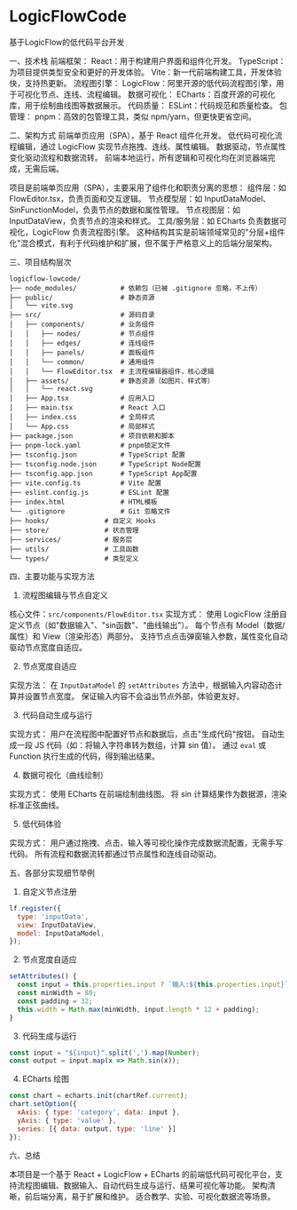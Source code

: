 # LogicFlowCode
基于LogicFlow的低代码平台开发

一、技术栈
前端框架：
React：用于构建用户界面和组件化开发。
TypeScript：为项目提供类型安全和更好的开发体验。
Vite：新一代前端构建工具，开发体验快，支持热更新。
流程图引擎：
LogicFlow：阿里开源的低代码流程图引擎，用于可视化节点、连线、流程编辑。
数据可视化：
ECharts：百度开源的可视化库，用于绘制曲线图等数据展示。
代码质量：
ESLint：代码规范和质量检查。
包管理：
pnpm：高效的包管理工具，类似 npm/yarn，但更快更省空间。

二、架构方式
前端单页应用（SPA），基于 React 组件化开发。
低代码可视化流程编辑，通过 LogicFlow 实现节点拖拽、连线、属性编辑。
数据驱动，节点属性变化驱动流程和数据流转。
前端本地运行，所有逻辑和可视化均在浏览器端完成，无需后端。

项目是前端单页应用（SPA），主要采用了组件化和职责分离的思想：
组件层：如 FlowEditor.tsx，负责页面和交互逻辑。
节点模型层：如 InputDataModel、SinFunctionModel，负责节点的数据和属性管理。
节点视图层：如 InputDataView，负责节点的渲染和样式。
工具/服务层：如 ECharts 负责数据可视化，LogicFlow 负责流程图引擎。
这种结构其实是前端领域常见的"分层+组件化"混合模式，有利于代码维护和扩展，但不属于严格意义上的后端分层架构。

三、项目结构层次

```
logicflow-lowcode/
├── node_modules/           # 依赖包（已被 .gitignore 忽略，不上传）
├── public/                 # 静态资源
│   └── vite.svg
├── src/                    # 源码目录
│   ├── components/         # 业务组件
│   │   ├── nodes/          # 节点组件
│   │   ├── edges/          # 连线组件
│   │   ├── panels/         # 面板组件
│   │   └── common/         # 通用组件
│   │   └── FlowEditor.tsx  # 主流程编辑器组件，核心逻辑
│   ├── assets/             # 静态资源（如图片、样式等）
│   │   └── react.svg
│   ├── App.tsx             # 应用入口
│   ├── main.tsx            # React 入口
│   ├── index.css           # 全局样式
│   └── App.css             # 局部样式
├── package.json            # 项目依赖和脚本
├── pnpm-lock.yaml          # pnpm锁定文件
├── tsconfig.json           # TypeScript 配置
├── tsconfig.node.json      # TypeScript Node配置
├── tsconfig.app.json       # TypeScript App配置
├── vite.config.ts          # Vite 配置
├── eslint.config.js        # ESLint 配置
├── index.html              # HTML模板
└── .gitignore              # Git 忽略文件
├── hooks/              # 自定义 Hooks
├── store/              # 状态管理
├── services/           # 服务层
├── utils/              # 工具函数
└── types/              # 类型定义
```

四、主要功能与实现方法

1. 流程图编辑与节点自定义

核心文件：`src/components/FlowEditor.tsx`
实现方式：
使用 LogicFlow 注册自定义节点（如"数据输入"、"sin函数"、"曲线输出"）。
每个节点有 Model（数据/属性）和 View（渲染形态）两部分。
支持节点点击弹窗输入参数，属性变化自动驱动节点宽度自适应。

2. 节点宽度自适应

实现方法：
在 `InputDataModel` 的 `setAttributes` 方法中，根据输入内容动态计算并设置节点宽度。
保证输入内容不会溢出节点外部，体验更友好。

3. 代码自动生成与运行

实现方式：
用户在流程图中配置好节点和数据后，点击"生成代码"按钮。
自动生成一段 JS 代码（如：将输入字符串转为数组，计算 sin 值）。
通过 `eval` 或 Function 执行生成的代码，得到输出结果。

4. 数据可视化（曲线绘制）

实现方式：
使用 ECharts 在前端绘制曲线图。
将 sin 计算结果作为数据源，渲染标准正弦曲线。

5. 低代码体验

实现方式：
用户通过拖拽、点击、输入等可视化操作完成数据流配置，无需手写代码。
所有流程和数据流转都通过节点属性和连线自动驱动。

五、各部分实现细节举例

1. 自定义节点注册
```js
lf.register({
  type: 'inputData',
  view: InputDataView,
  model: InputDataModel,
});
```

2. 节点宽度自适应
```js
setAttributes() {
  const input = this.properties.input ? `输入:${this.properties.input}` : '数据输入';
  const minWidth = 80;
  const padding = 32;
  this.width = Math.max(minWidth, input.length * 12 + padding);
}
```

3. 代码生成与运行
```js
const input = "${input}".split(',').map(Number);
const output = input.map(x => Math.sin(x));
```

4. ECharts 绘图
```js
const chart = echarts.init(chartRef.current);
chart.setOption({
  xAxis: { type: 'category', data: input },
  yAxis: { type: 'value' },
  series: [{ data: output, type: 'line' }]
});
```

六、总结

本项目是一个基于 React + LogicFlow + ECharts 的前端低代码可视化平台，支持流程图编辑、数据输入、自动代码生成与运行、结果可视化等功能。
架构清晰，前后端分离，易于扩展和维护。
适合教学、实验、可视化数据流等场景。


